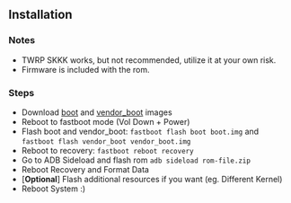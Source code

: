 ## Installation

### Notes
- TWRP SKKK works, but not recommended, utilize it at your own risk.
- Firmware is included with the rom.

### Steps
- Download [boot](https://t.me/QuickDump/49) and [vendor_boot](https://t.me/QuickDump/51) images
- Reboot to fastboot mode (Vol Down + Power)
- Flash boot and vendor_boot: `fastboot flash boot boot.img` and `fastboot flash vendor_boot vendor_boot.img`
- Reboot to recovery: `fastboot reboot recovery`
- Go to ADB Sideload and flash rom `adb sideload rom-file.zip`
- Reboot Recovery and Format Data
- [**Optional**] Flash additional resources if you want (eg. Different Kernel)
- Reboot System :)
